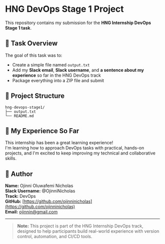 # HNG DevOps Stage 1 Project

This repository contains my submission for the **HNG Internship DevOps Stage 1 task**.

## 🚀 Task Overview

The goal of this task was to:
- Create a simple file named `output.txt`
- Add my **Slack email**, **Slack username**, and **a sentence about my experience** so far in the HNG DevOps track
- Package everything into a ZIP file and submit

## 📁 Project Structure

```
hng-devops-stage1/
├── output.txt
└── README.md
```

## 🧠 My Experience So Far

This internship has been a great learning experience!  
I'm learning how to approach DevOps tasks with practical, hands-on projects, and I'm excited to keep improving my technical and collaborative skills.

## 👤 Author

**Name:** Ojinni Oluwafemi Nicholas  
**Slack Username:** @OjinniNicholas  
**Track:** DevOps  
**GitHub:** [https://github.com/ojinninicholas](https://github.com/ojinninicholas)  
**Email:** ojinnin@gmail.com  

---

> **Note:** This project is part of the HNG Internship DevOps track, designed to help participants build real-world experience with version control, automation, and CI/CD tools.
